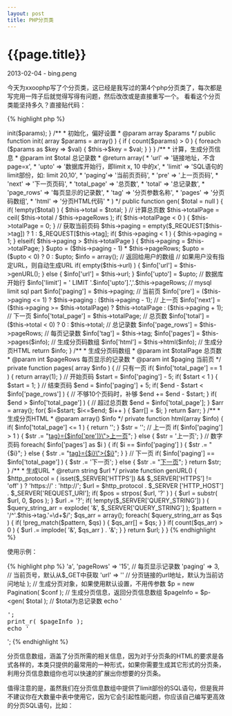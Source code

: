 ```yaml
---
layout: post
title: PHP分页类
---
```


{{page.title}}
==============
<p>2013-02-04 - bing.peng</p>

<p>
今天为xxoophp写了个分页类，这已经是我写过的第4个php分页类了，每次都是写完用一阵子后就觉得写得有问题，然后改改或是直接重写一个。
看看这个分页类能坚持多久？直接贴代码：
</p>

{% highlight php %}

<?php
/**
 * 分页类
 * @author bing.peng
 */
class Pagination {
    
    private $tag       = 'page';// 分页参数名
    private $total     = 0;     // 总记录数
    private $totalPage = 0;     // 总页数
    private $pageRows  = 10;    // 每页记录数
    private $url;               // 不含分页参数(page=x)的url
    private $paging;            // 当前页码
    
    public function __construct(array $params = array()) {
        $this->init($params);
    }
    
    /**
     * 初始化，偏好设置
     * @param array $params
     */
    public function init( array $params = array() ) {
        if ( count($params) > 0 ) {   
            foreach ($params as $key => $val) {
                $this->$key = $val;
            }     
        }
    }
    
    /**
     * 计算，生成分页信息
     * @param int $total 总记录数
     * @return array(
     *   'url'   => '链接地址，不含page=x',
     *   'upto'  => '数据库开始行，即limit x, 10 中的x',
     *   'limit' => 'SQL语句的limit部份，如: limit 20,10',
     *   'paging'=> '当前页页码',
     *   'pre'   => '上一页页码',
     *   'next'  => '下一页页码',
     *   'total_page' => '总页数', 
     *   'total'      => '总记录数', 
     *   'page_rows'  => '每页显示的记录数',
     *   'tag'        => '分页参数名称', 
     *   'pages'      => '分页码数组',
     *   'html'       => '分页HTML代码'
     * )
     */
    public function gen( $total = null ) {
        if( !empty($total) ) {
            $this->total = $total;
        }
        
        // 计算总页数
        $this->totalPage = ceil( $this->total / $this->pageRows );
        if( $this->totalPage < 0 ) { $this->totalPage = 0; }
        
        // 获取当前页码
        $this->paging = empty($_REQUEST[$this->tag]) ? 1 : $_REQUEST[$this->tag];

        if( $this->paging < 1 ) {
            $this->paging = 1;
        }
        elseif( $this->paging > $this->totalPage ) {
            $this->paging = $this->totalPage;
        }
        
        $upto = ($this->paging - 1) * $this->pageRows;
        $upto = ($upto < 0) ? 0 : $upto;
        
        $info = array();    // 返回给用户的数组
        
        // 如果用户没有指定URL，则自动生成URL
        if( empty($this->url) ) {
            $info['url'] = $this->genURL();
        }
        else {
            $info['url'] = $this->url;
        }
        
        $info['upto']       = $upto;    // 数据库开始行
        $info['limit']      = ' LIMIT '.$info['upto'].','.$this->pageRows;  // mysql limit sql part
        $info['paging']     = $this->paging;    // 当前页
        $info['pre']        = ($this->paging <= 1) ? $this->paging : ($this->paging - 1); // 上一页
        $info['next']       = 
            ($this->paging >= $this->totalPage) ? $this->totalPage : ($this->paging + 1); // 下一页
        $info['total_page'] = $this->totalPage; // 总页数
        $info['total']      = ($this->total < 0) ? 0 : $this->total;    // 总记录数
        $info['page_rows']  = $this->pageRows;  // 每页记录数
        $info['tag']        = $this->tag;
        $info['pages']      = $this->pages($info);  // 生成分页码数组
        $info['html']       = $this->html($info);   // 生成分页HTML
        
        return $info;
    }
    
    /**
     * 生成分页码数组
     * @param int $totalPage 总页数
     * @param int $pageRows 每页显示的记录数
     * @param int $paging 当前页
     */
    private function pages( array $info ) {
        // 只有一页
        if( $info['total_page'] == 1 ) {
             return array(1);
        }
        
        // 开始页码
        $start = $info['paging'] - 5;
        if( $start < 1 ) {
            $start = 1;
        }
        
        // 结束页码
        $end = $info['paging'] + 5;
        if( $end - $start < $info['page_rows'] ) {  // 不够10个页码时，补够
            $end += $end - $start;
        }
        if( $end > $info['total_page'] ) {  // 超过总页数
            $end = $info['total_page'];
        }
        
        $arr = array();
        for( $i=$start; $i<=$end; $i++ ) {
            $arr[] = $i;
        }
        return $arr;
    }
    
    /**
     * 生成分页HTML
     * @param array() $info
     */
    private function html(array $info) {
        if( $info['total_page'] <= 1 ) { return ''; }
        
        $str = '';
        
        // 上一页
        if( $info['paging'] > 1 ) {
            $str .= "<a href=\"{$info['url']}{$this->tag}={$info['pre']}\">上一页</a>";
        }
        else {
            $str = '<span>上一页</span>';
        }
        
        // 数字页码
        foreach( $info['pages'] as $i ) {
            if( $i == $info['paging'] ) {
                $str .= "<span class=\"active\">{$i}</span>";       
            }
            else {
                $str .= "<a href=\"{$info['url']}{$this->tag}={$i}\">{$i}</a>";
            }
        }
        
        // 下一页
        if( $info['paging'] == $info['total_page'] ) {
            $str .= '<span>下一页</span>';
        }
        else {
            $str .= "<a href=\"{$info['url']}{$info['tag']}={$info['next']}\">下一页</a>";
        }
        return $str;
    }
    
    /**
     * 生成URL
     * @return string $url
     */
    private function genURL() {
        $http_protocol = ( isset($_SERVER['HTTPS']) && $_SERVER['HTTPS'] != 'off' ) ? 'https://' : 'http://';
        $url = $http_protocol . $_SERVER ['HTTP_HOST'] . $_SERVER['REQUEST_URI'];
        
        if( $pos = strpos( $url, '?' ) ) {
            $url = substr( $url, 0, $pos );
        }
        
        $url .= '?';
        
        if( !empty($_SERVER['QUERY_STRING']) ) {
            $query_string_arr = explode( '&', $_SERVER['QUERY_STRING'] );
            $pattern = '/^'.$this->tag.'=\d+$/';
            $qs_arr = array();
            foreach( $query_string_arr as $qs ) {
                if( !preg_match($pattern, $qs) ) {
                    $qs_arr[] = $qs;
                }   
            }
        
            if( count($qs_arr) > 0 ) {
                $url .= implode( '&', $qs_arr ) . '&';
            }
        }
        return $url;
    }
}

{% endhighlight %}

<p>使用示例：</p>

{% highlight php %}

<?php
require ROOT . 'libs/Pagination.lib.php';   // 载入类库

$total = 328; // 总记录数

// 分页偏好设置
$conf = array(
    // 分页参数名称，默认名称为page，URL为：xx.com/products.php?page=3
    // 如果设为'a'，URL则为：xx.com/products.php?a=3
    'tag'       => 'a', 
    'pageRows'  => '15', // 每页显示记录数
    'paging'    => 3,    // 当前页号，默认从$_GET中获取
    'url'       => ''    // 分页链接的url地址，默认为当前访问地址
);

// 生成分页对象，如果使用默认设置，不用传参数
$p = new Pagination( $conf );   

// 生成分页信息，返回分页信息数组
$pageInfo = $p-&lt;gen( $total );   // $total为总记录数

echo '<pre>';
print_r( $pageInfo );
echo '</pre>';

{% endhighlight %}

<p>
分页信息数组，涵盖了分页所需的相关信息，因为对于分页条的HTML的要求是各式各样的，本类只提供的最常用的一种形式，如果你需要生成其它形式的分页条，利用分页信息数组你也可以快速的扩展出你想要的分页条。
</p>

<p>
值得注意的是，虽然我们在分页信息数组中提供了limit部份的SQL语句，但是我并不建议你在大数量中表中使用它，因为它会引起性能问题，你应该自己编写更高效的分页SQL语句，比如：
</p>


